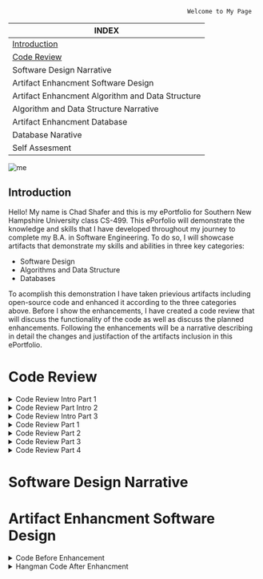                                                       Welcome to My Page 

| INDEX |
| ----- |
| [Introduction](#introduction) |
| [Code Review](#code-review)|
| Software Design Narrative |
| Artifact Enhancment Software Design |
| Artifact Enhancment Algorithm and Data Structure |           
| Algorithm and Data Structure Narrative |
| Artifact Enhancment Database |
| Database Narative |
| Self Assesment |


![me](https://user-images.githubusercontent.com/79005760/145807383-11fbf96f-f710-4692-8d84-892d50f9ae58.jpg)

 ## Introduction
 Hello! My name is Chad Shafer and this is my ePortfolio for Southern New Hampshire University class CS-499.
 This ePorfolio will demonstrate the knowledge and skills that I have developed throughout my journey to complete my B.A. in
 Software Engineering. To do so, I will showcase artifacts that demonstrate my skills and abilities in three key categories:
- Software Design
- Algorithms and Data Structure
- Databases

To acomplish this demonstration I have taken prievious artifacts including open-source code and enhanced it according to the three 
categories above. Before I show the enhancements, I have created a code review that will discuss the functionality of the code as 
well as discuss the planned enhancements. Following the enhancements will be a narrative describing in detail the changes
and justifaction of the artifacts inclusion in this ePortfolio. 


# Code Review

<details><summary>Code Review Intro Part 1</summary>
  
https://user-images.githubusercontent.com/79005760/145661407-538c1911-97cd-4b28-8bf7-506232c5774c.mp4
  
  </p>
  </details>

<details><summary>Code Review Part Intro 2</summary>
  
https://user-images.githubusercontent.com/79005760/145661662-46acb9cd-ca61-435d-b520-92f1b4991403.mp4
  
  </p>
  </details>

<details><summary>Code Review Intro Part 3</summary>
  
https://user-images.githubusercontent.com/79005760/145673629-c19b5ae8-d0b2-422f-94ce-0c8cd53ac4b1.mp4
    
  </p>
  </details>

<details><summary>Code Review Part 1</summary>
  
  Due to the size of the file I have included a link to the code review that has been posted on YouTube.
  
  https://youtu.be/T95YuSByxrQ
  
  </p>
  </details>
 
 <details><summary>Code Review Part 2</summary>
  
  https://youtu.be/Od6pVbPDmZE
  
  </p>
  </details>
  
 <details><summary>Code Review Part 3</summary>
  
  https://youtu.be/vdP5zSQjusk
  
  </p>
  </details>
  
 <details><summary>Code Review Part 4</summary>
  
  https://youtu.be/Ri8VtZzhABg
  
  </p>
  </details>



# Software Design Narrative


  

 
 
# Artifact Enhancment Software Design
  
 
<details><summary>Code Before Enhancement</summary>
  
  ```ruby
  #include <iostream>
#include <vector>
#include <fstream>
#include <string>
#include <time.h>
#include <cstdlib>

using namespace std;
void PrintMessage(string message, bool printTop = true, bool printBottom = true)
{
    if (printTop)
    {
        cout << "+---------------------------------+" << endl;
        cout << "|";
    }
    else
    {
        cout << "|";
    }
    bool front = true;
    for (int i = message.length(); i < 33; i++)
    {
        if (front)
        {
            message = " " + message;
        }
        else
        {
            message = message + " ";
        }
        front = !front;
    }
    cout << message.c_str();

    if (printBottom)
    {
        cout << "|" << endl;
        cout << "+---------------------------------+" << endl;
    }
    else
    {
        cout << "|" << endl;
    }
}
void DrawHangman(int guessCount = 0)
{
    if (guessCount >= 1)
        PrintMessage("|", false, false);
    else
        PrintMessage("", false, false);

    if (guessCount >= 2)
        PrintMessage("|", false, false);
    else
        PrintMessage("", false, false);

    if (guessCount >= 3)
        PrintMessage("O", false, false);
    else
        PrintMessage("", false, false);

    if (guessCount == 4)
        PrintMessage("/  ", false, false);

    if (guessCount == 5)
        PrintMessage("/| ", false, false);

    if (guessCount >= 6)
        PrintMessage("/|\\", false, false);
    else
        PrintMessage("", false, false);

    if (guessCount >= 7)
        PrintMessage("|", false, false);
    else
        PrintMessage("", false, false);

    if (guessCount == 8)
        PrintMessage("/", false, false);

    if (guessCount >= 9)
        PrintMessage("/ \\", false, false);
    else
        PrintMessage("", false, false);
}
void PrintLetters(string input, char from, char to)
{
    string s;
    for (char i = from; i <= to; i++)
    {
        if (input.find(i) == string::npos)
        {
            s += i;
            s += " ";
        }
        else
            s += "  ";
    }
    PrintMessage(s, false, false);
}
void PrintAvailableLetters(string taken)
{
    PrintMessage("Available letters");
    PrintLetters(taken, 'A', 'M');
    PrintLetters(taken, 'N', 'Z');
}
bool PrintWordAndCheckWin(string word, string guessed)
{
    bool won = true;
    string s;
    for (int i = 0; i < word.length(); i++)
    {
        if (guessed.find(word[i]) == string::npos)
        {
            won = false;
            s += "_ ";
        }
        else
        {
            s += word[i];
            s += " ";
        }
    }
    PrintMessage(s, false);
    return won;
}
string LoadRandomWord(string path)
{
    int lineCount = 0;
    string word;
    vector<string> v;
    ifstream reader(path.c_str());
    if (reader.is_open())
    {
        while (std::getline(reader, word))
            v.push_back(word);

        int randomLine = rand() % v.size();

        word = v.at(randomLine);
        reader.close();
    }
    return word;
}
int TriesLeft(string word, string guessed)
{
    int error = 0;
    for (int i = 0; i < guessed.length(); i++)
    {
        if (word.find(guessed[i]) == string::npos)
            error++;
    }
    return error;
}
int main()
{
    srand(time(0));
    string guesses;
    string wordToGuess;
    wordToGuess = LoadRandomWord("words.txt");
    int tries = 0;
    bool win = false;
    do
    {
        system("cls"); //replace this line with system("clear"); if you run Linux or MacOS
        PrintMessage("HANGMAN");
        DrawHangman(tries);
        PrintAvailableLetters(guesses);
        PrintMessage("Guess the word");
        win = PrintWordAndCheckWin(wordToGuess, guesses);

        if (win)
            break;

        char x;
        //cout << ">";
        cin >> x;

        if (guesses.find(x) == string::npos)
            guesses += x;

        tries = TriesLeft(wordToGuess, guesses);

    } while (tries < 10);

    if (win)
        PrintMessage("YOU WON!");
    else
        PrintMessage("GAME OVER");

    system("pause"); //this line wont work on Linux or MacOS so remove it
    getchar();
    return 0;
}
```
  </p>
  </details>
  
<details><summary>Hangman Code After Enhancment</summary> 
  
  ```ruby
  
  #include <iostream>
#include <vector>
#include <fstream>
#include <string>
#include <time.h>
#include <cstdlib>
#include <stddef.h>
#include <cstddef>


using namespace std;

//function to print messages to the screen
//the top and bottom borders are optional
void PrintMessage(string message, bool printTop = true, bool printBottom = true)
{
    //if print top parameter is true, print the top border
    if (printTop)
    {
        cout << "+---------------------------------+" << endl;
        cout << "|";
    }
    else
    {
        cout << "|";
    }

    //print message center aligned
    bool front = true;
    for (int i = message.length(); i < 33; i++)
    {
        if (front)
        {
            message = " " + message;
        }
        else
        {
            message = message + " ";
        }
        front = !front;
    }
    cout << message.c_str();

    //if print bottom parameter is true, print the bottom border
    if (printBottom)
    {
        cout << "|" << endl;
        cout << "+---------------------------------+" << endl;
    }
    else
    {
        cout << "|" << endl;
    }
}

//function to draw the hanged man based on number of
//incorrect guesses the player has made
void DrawHangman(int guessCount = 0)
{
    if (guessCount >= 1)
        PrintMessage("|", false, false);
    else
        PrintMessage("", false, false);

    if (guessCount >= 2)
        PrintMessage("|", false, false);
    else
        PrintMessage("", false, false);

    if (guessCount >= 3)
        PrintMessage("O", false, false);
    else
        PrintMessage("", false, false);

    if (guessCount == 4)
        PrintMessage("/  ", false, false);

    if (guessCount == 5)
        PrintMessage("/| ", false, false);

    if (guessCount >= 6)
        PrintMessage("/|\\", false, false);
    else
        PrintMessage("", false, false);

    if (guessCount >= 7)
        PrintMessage("|", false, false);
    else
        PrintMessage("", false, false);

    if (guessCount == 8)
        PrintMessage("/", false, false);

    if (guessCount >= 9)
        PrintMessage("/ \\", false, false);
    else
        PrintMessage("", false, false);
}

//function to print a list of letters ranging from
//one character to another, leaving off characters
//that player has already guessed
void PrintLetters(string input, char from, char to)
{
    string s;
    for (char i = from; i <= to; i++)
    {
        if (input.find(i) == string::npos)
        {
            s += i;
            s += " ";
        }
        else
            s += "  ";
    }
    PrintMessage(s, false, false);
}

//print available letters for player to guess
//letters are listed in two separate rows
void PrintAvailableLetters(string taken)
{
    PrintMessage("Available letters");
    PrintLetters(taken, 'A', 'M');
    PrintLetters(taken, 'N', 'Z');
}

//print the word the player must guess, showing the
//letter if the player has guessed it, and showing an
//underscore if the letter remains unguessed
bool PrintWordAndCheckWin(string word, string guessed)
{
    //return a bool that determines whether the player
    //has won or not
    bool won = true;
    string s;
    for (int i = 0; i < word.length(); i++)
    {
        //if there are any letters in the word that are
        //not in the list of guessed letters, then the
        //player has not won, and we will show an underscore
        if (guessed.find(word[i]) == string::npos)
        {
            won = false;
            s += "_ ";
        }
        else
        {
            s += word[i];
            s += " ";
        }
    }
    PrintMessage(s, false);
    return won;
}

//load a file containing a list of words and pick a
//random word to use for the player to guess
string LoadRandomWord(string path)
{
    int lineCount = 0;
    string word;
    vector<string> v;
    ifstream reader(path.c_str());
    if (reader.is_open())
    {
        while (std::getline(reader, word))
            v.push_back(word);

        int randomLine = rand() % v.size();

        word = v.at(randomLine);
        reader.close();
    }
    return word;
}

//function to determine how many incorrect guesses
//the player has made
int TriesLeft(string word, string guessed)
{
    int error = 0;

    //letters in the string of guessed characters
    //that do not appear in the word indicates how
    //many errors the player has made
    for (int i = 0; i < guessed.length(); i++)
    {
        if (word.find(guessed[i]) == string::npos)
            error++;
    }
    return error;
}

//main function
int main()
{
    //seeding randomizer with time this app has been alive
    //Enhanced the srand by adding time(NULL). By adding NULL, the seeder pulls
    // the time from the internal clock of the computer. 
    srand(time(NULL));
    string guesses;
    string wordToGuess;

    //load a random word from a file called words.txt
    wordToGuess = LoadRandomWord("words.txt");

    int tries = 0;
    bool win = false;

    //main game loop will loop at least once, and will continue to loop
    //until the player wins, or until the player has made ten errors
    //in guessing letters
    do
    {
        //clear the screen... we will redraw everything every time we loop
        system("cls"); //replace this line with system("clear"); if you run Linux or MacOS

        //print the name of the game
        PrintMessage("HANGMAN");
        DrawHangman(tries);

         //print the available letters
        PrintAvailableLetters(guesses);

        PrintMessage("Guess the word");

        //print the word and check if player won
        //if player won, exit the game loop
        win = PrintWordAndCheckWin(wordToGuess, guesses);
        if (win)
            break;

        //prompt the player for a letter
        char x;
        //cout << ">";
        cin >> x;

        //if player has not guessed the letter yet,
        //then add it to the string containing all of
        //the players guesses
        if (guesses.find(x) == string::npos)
            guesses += x;

        //get the number of errors the player has made
        tries = TriesLeft(wordToGuess, guesses);

    } while (tries < 10);

    //if the win flag was set to true then the player won
    //otherwise the player exited the game loop by making
    //too many mistakes and lost the game
    if (win)
        PrintMessage("YOU WON!");
    else
        PrintMessage("GAME OVER");

    //pause the console so the player can see the end game message
    //until entering a character in the console
    system("pause"); //this line wont work on Linux or MacOS so remove it
    getchar();
    return 0;
}
/*
+---------------------------------+
|             HANG MAN            |
+---------------------------------+
|               |                 |
|               |                 |
|               O                 |
|              /|\                |
|               |                 |
|              / \                |
|         +----------+            |
|         |          |            |
+---------------------------------+
|        Available letters        |
+---------------------------------+
|     A B C D E F G H I J K L M   |
|     N O P Q R S T U V W X Y Z   |
+---------------------------------+
|         Guess the word          |
+---------------------------------+
| _ _ _ _ _ _ _ _ _ _ _ _ _ _ _ _ |
+---------------------------------+
>
*/
```
   </p>
  </details>
  
